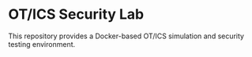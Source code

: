 # OT/ICS Security Lab

This repository provides a Docker-based OT/ICS simulation and security testing environment.
